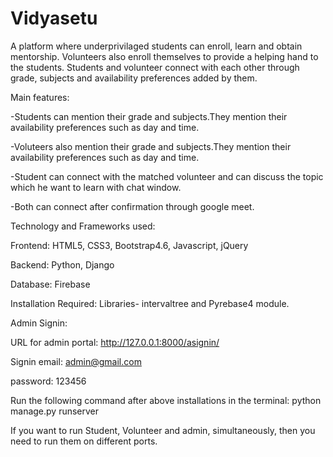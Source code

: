 # Vidyasetu

A platform where underprivilaged students can enroll, learn and obtain mentorship. Volunteers also enroll themselves to provide a helping hand to the students. 
Students and volunteer connect with each other through grade, subjects and availability preferences added by them.

Main features:

-Students can mention their grade and subjects.They mention their availability preferences such as day and time.

-Voluteers also mention their grade and subjects.They mention their availability preferences such as day and time.

-Student can connect with the matched volunteer and can discuss the topic which he want to learn with chat window.

-Both can connect after confirmation through google meet.

Technology and Frameworks used:

Frontend: HTML5, CSS3, Bootstrap4.6, Javascript, jQuery

Backend: Python, Django 

Database: Firebase

Installation Required:
Libraries- intervaltree and Pyrebase4 module.

Admin Signin: 

URL for admin portal: http://127.0.0.1:8000/asignin/ 

Signin email: admin@gmail.com

password: 123456

Run the following command after above installations in the terminal:
python manage.py runserver


If you want to run Student, Volunteer and admin, simultaneously, then you need to run them on different ports.

